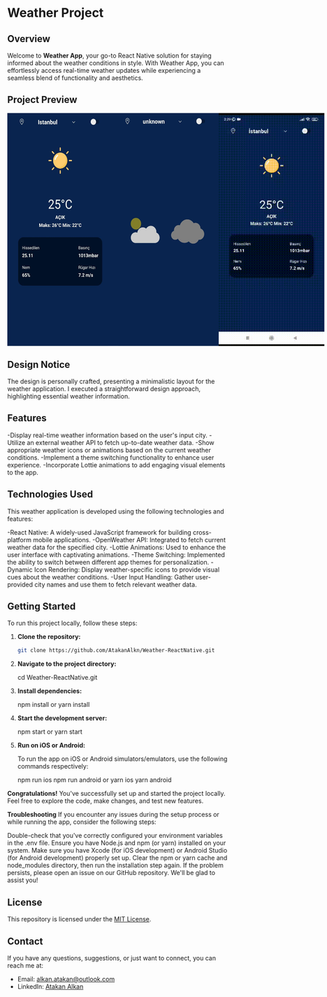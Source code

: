 # Weather Project

## Overview

Welcome to **Weather App**, your go-to React Native solution for staying informed about the weather conditions in style. With Weather App, you can effortlessly access real-time weather updates while experiencing a seamless blend of functionality and aesthetics.

## Project Preview

<div style="display: flex; flex-direction: row; justify-content: center;">
  <div style="display: flex; flex-direction: row; margin-right: 20;">
    <img src="images/m1.jpeg" alt="Main Screen" width="300" style="margin-right: 200;">
    <img src="images/m2.jpeg" alt="Main Screen" width="300">
  </div>
  
  <div style="display: flex; flex-direction: row; margin-right: 20px;"> 
    <img src="images/m3.jpeg" alt="Error Screen" width="300" style="margin-right: 200;">
     <img src="images/h3.gif" alt="GIF" width="300" style="margin-right: 20;justify-content: center;">
  </div>
  </div>

## Design Notice

The design is personally crafted, presenting a minimalistic layout for the weather application.
I executed a straightforward design approach, highlighting essential weather information.

## Features

-Display real-time weather information based on the user's input city.
-Utilize an external weather API to fetch up-to-date weather data.
-Show appropriate weather icons or animations based on the current weather conditions.
-Implement a theme switching functionality to enhance user experience.
-Incorporate Lottie animations to add engaging visual elements to the app.

## Technologies Used

This weather application is developed using the following technologies and features:

-React Native: A widely-used JavaScript framework for building cross-platform mobile applications.
-OpenWeather API: Integrated to fetch current weather data for the specified city.
-Lottie Animations: Used to enhance the user interface with captivating animations.
-Theme Switching: Implemented the ability to switch between different app themes for personalization.
-Dynamic Icon Rendering: Display weather-specific icons to provide visual cues about the weather conditions.
-User Input Handling: Gather user-provided city names and use them to fetch relevant weather data.

## Getting Started

To run this project locally, follow these steps:

1. **Clone the repository:**

   ```bash
   git clone https://github.com/AtakanAlkn/Weather-ReactNative.git


   ```

2. **Navigate to the project directory:**

   cd Weather-ReactNative.git

3. **Install dependencies:**

   npm install
   or
   yarn install

4. **Start the development server:**

   npm start
   or
   yarn start

5. **Run on iOS or Android:**

   To run the app on iOS or Android simulators/emulators, use the following commands respectively:

   npm run ios
   npm run android
   or
   yarn ios
   yarn android

**Congratulations!**
You've successfully set up and started the project locally. Feel free to explore the code, make changes, and test new features.

**Troubleshooting**
If you encounter any issues during the setup process or while running the app, consider the following steps:

Double-check that you've correctly configured your environment variables in the .env file.
Ensure you have Node.js and npm (or yarn) installed on your system.
Make sure you have Xcode (for iOS development) or Android Studio (for Android development) properly set up.
Clear the npm or yarn cache and node_modules directory, then run the installation step again.
If the problem persists, please open an issue on our GitHub repository. We'll be glad to assist you!

## License

This repository is licensed under the [MIT License](LICENSE).

## Contact

If you have any questions, suggestions, or just want to connect, you can reach me at:

- Email: alkan.atakan@outlook.com
- LinkedIn: [Atakan Alkan](https://www.linkedin.com/in/atakanalkn/)
